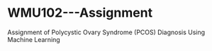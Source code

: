 # WMU102---Assignment
Assignment of Polycystic Ovary Syndrome (PCOS) Diagnosis Using Machine Learning
